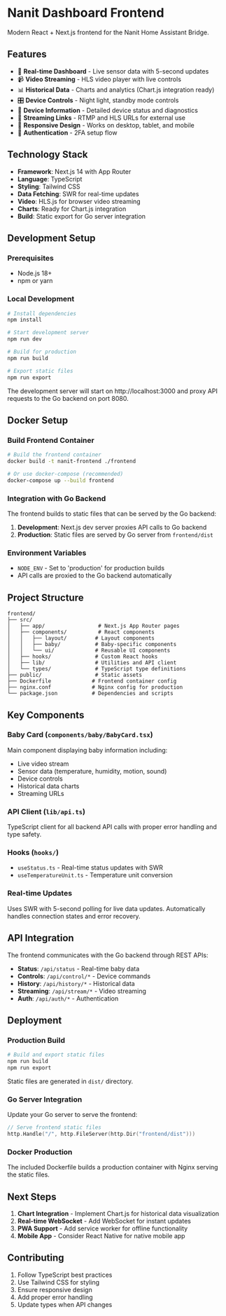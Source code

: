 # Nanit Dashboard Frontend

Modern React + Next.js frontend for the Nanit Home Assistant Bridge.

## Features

- 🎯 **Real-time Dashboard** - Live sensor data with 5-second updates
- 📹 **Video Streaming** - HLS video player with live controls
- 📊 **Historical Data** - Charts and analytics (Chart.js integration ready)
- 🎛️ **Device Controls** - Night light, standby mode controls
- 🔧 **Device Information** - Detailed device status and diagnostics
- 🔗 **Streaming Links** - RTMP and HLS URLs for external use
- 📱 **Responsive Design** - Works on desktop, tablet, and mobile
- 🔐 **Authentication** - 2FA setup flow

## Technology Stack

- **Framework**: Next.js 14 with App Router
- **Language**: TypeScript
- **Styling**: Tailwind CSS
- **Data Fetching**: SWR for real-time updates
- **Video**: HLS.js for browser video streaming
- **Charts**: Ready for Chart.js integration
- **Build**: Static export for Go server integration

## Development Setup

### Prerequisites

- Node.js 18+
- npm or yarn

### Local Development

```bash
# Install dependencies
npm install

# Start development server
npm run dev

# Build for production
npm run build

# Export static files
npm run export
```

The development server will start on http://localhost:3000 and proxy API requests to the Go backend on port 8080.

## Docker Setup

### Build Frontend Container

```bash
# Build the frontend container
docker build -t nanit-frontend ./frontend

# Or use docker-compose (recommended)
docker-compose up --build frontend
```

### Integration with Go Backend

The frontend builds to static files that can be served by the Go backend:

1. **Development**: Next.js dev server proxies API calls to Go backend
2. **Production**: Static files are served by Go server from `frontend/dist`

### Environment Variables

- `NODE_ENV` - Set to 'production' for production builds
- API calls are proxied to the Go backend automatically

## Project Structure

```
frontend/
├── src/
│   ├── app/                 # Next.js App Router pages
│   ├── components/          # React components
│   │   ├── layout/         # Layout components
│   │   ├── baby/           # Baby-specific components
│   │   └── ui/             # Reusable UI components
│   ├── hooks/              # Custom React hooks
│   ├── lib/                # Utilities and API client
│   └── types/              # TypeScript type definitions
├── public/                 # Static assets
├── Dockerfile             # Frontend container config
├── nginx.conf             # Nginx config for production
└── package.json           # Dependencies and scripts
```

## Key Components

### Baby Card (`components/baby/BabyCard.tsx`)
Main component displaying baby information including:
- Live video stream
- Sensor data (temperature, humidity, motion, sound)
- Device controls
- Historical data charts
- Streaming URLs

### API Client (`lib/api.ts`)
TypeScript client for all backend API calls with proper error handling and type safety.

### Hooks (`hooks/`)
- `useStatus.ts` - Real-time status updates with SWR
- `useTemperatureUnit.ts` - Temperature unit conversion

### Real-time Updates
Uses SWR with 5-second polling for live data updates. Automatically handles connection states and error recovery.

## API Integration

The frontend communicates with the Go backend through REST APIs:

- **Status**: `/api/status` - Real-time baby data
- **Controls**: `/api/control/*` - Device commands
- **History**: `/api/history/*` - Historical data
- **Streaming**: `/api/stream/*` - Video streaming
- **Auth**: `/api/auth/*` - Authentication

## Deployment

### Production Build

```bash
# Build and export static files
npm run build
npm run export
```

Static files are generated in `dist/` directory.

### Go Server Integration

Update your Go server to serve the frontend:

```go
// Serve frontend static files
http.Handle("/", http.FileServer(http.Dir("frontend/dist")))
```

### Docker Production

The included Dockerfile builds a production container with Nginx serving the static files.

## Next Steps

1. **Chart Integration** - Implement Chart.js for historical data visualization
2. **Real-time WebSocket** - Add WebSocket for instant updates
3. **PWA Support** - Add service worker for offline functionality
4. **Mobile App** - Consider React Native for native mobile app

## Contributing

1. Follow TypeScript best practices
2. Use Tailwind CSS for styling
3. Ensure responsive design
4. Add proper error handling
5. Update types when API changes